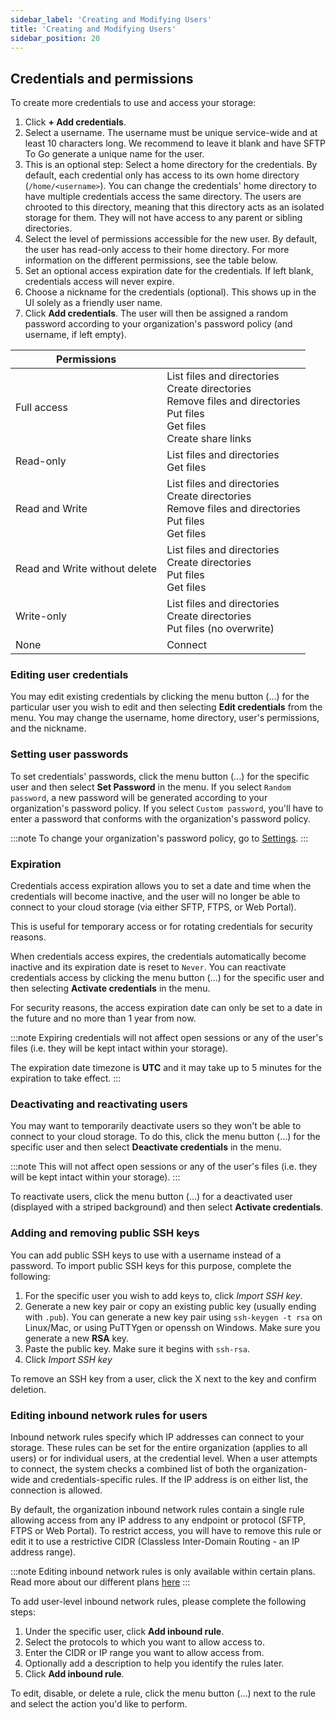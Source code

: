 ```yaml
---
sidebar_label: 'Creating and Modifying Users'
title: 'Creating and Modifying Users'
sidebar_position: 20
---
```

## Credentials and permissions

To create more credentials to use and access your storage:

1. Click **+ Add credentials**.
2. Select a username. The username must be unique service-wide and at least 10 characters long. We recommend to leave it blank and have SFTP To Go generate a unique name for the user.
3. This is an optional step: Select a home directory for the credentials. By default, each credential only has access to its own home directory (`/home/<username>`). You can change the credentials' home directory to have multiple credentials access the same directory. The users are chrooted to this directory, meaning that this directory acts as an isolated storage for them. They will not have access to any parent or sibling directories.
4. Select the level of permissions accessible for the new user. By default, the user has read-only access to their home directory. For more information on the different permissions, see the table below.
5. Set an optional access expiration date for the credentials. If left blank, credentials access will never expire.
6. Choose a nickname for the credentials (optional). This shows up in the UI solely as a friendly user name.
7. Click **Add credentials**. The user will then be assigned a random password according to your organization's password policy (and username, if left empty). 


|  Permissions  |                                                                                            |
|------------|----------------------------------------------------------------------------------------------------------|
| Full access| List files and directories<br/>Create directories<br/>Remove files and directories<br/>Put files<br/>Get files<br/>Create share links                                                               |
| Read-only  | List files and directories<br/>Get files                                                                 |
| Read and Write | List files and directories<br/>Create directories<br/>Remove files and directories<br/>Put files<br/>Get files         |
| Read and Write without delete | List files and directories<br/>Create directories<br/>Put files<br/>Get files         |
| Write-only | List files and directories<br/>Create directories<br/>Put files (no overwrite) |
| None       | Connect  |


### Editing user credentials

You may edit existing credentials by clicking the menu button (...) for the particular user you wish to edit and then selecting **Edit credentials** from the menu. You may change the username, home directory, user's permissions, and the nickname. 

### Setting user passwords

To set credentials' passwords, click the menu button (...) for the specific user and then select **Set Password** in the menu. If you select `Random password`, a new password will be generated according to your organization's password policy. If you select `Custom password`, you'll have to enter a password that conforms with the organization's password policy.

:::note
To change your organization's password policy, go to [Settings](../getting-started/organization-settings#password-policy).
:::

### Expiration

Credentials access expiration allows you to set a date and time when the credentials will become inactive, and the user will no longer be able to connect to your cloud storage (via either SFTP, FTPS, or Web Portal).

This is useful for temporary access or for rotating credentials for security reasons.

When credentials access expires, the credentials automatically become inactive and its expiration date is reset to `Never`. You can reactivate credentials access by clicking the menu button (...) for the specific user and then selecting **Activate credentials** in the menu.

For security reasons, the access expiration date can only be set to a date in the future and no more than 1 year from now.

:::note
Expiring credentials will not affect open sessions or any of the user's files (i.e. they will be kept intact within your storage). 

The expiration date timezone is **UTC** and it may take up to 5 minutes for the expiration to take effect.
:::

### Deactivating and reactivating users

You may want to temporarily deactivate users so they won't be able to connect to your cloud storage. To do this, click the menu button (...) for the specific user and then select **Deactivate credentials** in the menu. 

:::note
This will not affect open sessions or any of the user's files (i.e. they will be kept intact within your storage).
:::

To reactivate users, click the menu button (...) for a deactivated user (displayed with a striped background) and then select **Activate credentials**.

### Adding and removing public SSH keys

You can add public SSH keys to use with a username instead of a password. To import public SSH keys for this purpose, complete the following:

1. For the specific user you wish to add keys to, click *Import SSH key*.
2. Generate a new key pair or copy an existing public key (usually ending with `.pub`). You can generate a new key pair using `ssh-keygen -t rsa` on Linux/Mac, or using PuTTYgen or openssh on Windows. Make sure you generate a new **RSA** key.
3. Paste the public key. Make sure it begins with `ssh-rsa`.
4. Click *Import SSH key*

To remove an SSH key from a user, click the X next to the key and confirm deletion.

### Editing inbound network rules for users

Inbound network rules specify which IP addresses can connect to your storage. These rules can be set for the entire organization (applies to all users) or for individual users, at the credential level. When a user attempts to connect, the system checks a combined list of both the organization-wide and credentials-specific rules. If the IP address is on either list, the connection is allowed.

By default, the organization inbound network rules contain a single rule allowing access from any IP address to any endpoint or protocol (SFTP, FTPS or Web Portal). To restrict access, you will have to remove this rule or edit it to use a restrictive CIDR (Classless Inter-Domain Routing - an IP address range).

:::note
Editing inbound network rules is only available within certain plans. Read more about our different plans [here](https://sftptogo.com/pricing)
:::

To add user-level inbound network rules, please complete the following steps:
1. Under the specific user, click **Add inbound rule**.
2. Select the protocols to which you want to allow access to.
3. Enter the CIDR or IP range you want to allow access from.
4. Optionally add a description to help you identify the rules later.
5. Click **Add inbound rule**.

To edit, disable, or delete a rule, click the menu button (...) next to the rule and select the action you'd like to perform.
